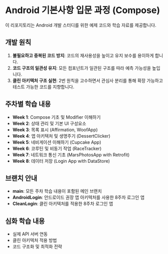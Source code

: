 # Android 기본사항 입문 과정 (Compose)

이 리포지토리는 Android 개발 스터디를 위한 예제 코드와 학습 자료를 제공합니다.

## 개발 원칙

1. **불필요하고 중복된 코드 방지**: 코드의 재사용성을 높이고 유지 보수를 용이하게 합니다.
2. **코드 구조의 일관성 유지**: 모든 컴포넌트가 일관된 구조를 따라 예측 가능성을 높입니다.
3. **클린 아키텍처 구조 실현**: 2번 원칙을 고수하면서 관심사 분리를 통해 확장 가능하고 테스트 가능한 코드를 지향합니다.

## 주차별 학습 내용

- **Week 1**: Compose 기초 및 Modifier 이해하기
- **Week 2**: 상태 관리 및 기본 UI 구성요소
- **Week 3**: 목록 표시 (Affirmation, WoofApp)
- **Week 4**: 앱 아키텍처 및 생명주기 (DessertClicker)
- **Week 5**: 네비게이션 이해하기 (Cupcake App)
- **Week 6**: 코루틴 및 비동기 작업 (RaceTracker)
- **Week 7**: 네트워크 통신 기초 (MarsPhotosApp with Retrofit)
- **Week 8**: 데이터 저장 (Login App with DataStore)

## 브랜치 안내

- **main**: 모든 주차 학습 내용이 포함된 메인 브랜치
- **AndroidLogin**: 안드로이드 권장 앱 아키텍처를 사용한 8주차 로그인 앱
- **CleanLogin**: 클린 아키텍처를 적용한 8주차 로그인 앱

## 심화 학습 내용

- 실제 API 서버 연동
- 클린 아키텍처 적용 방법
- 코드 구조화 및 최적화 전략